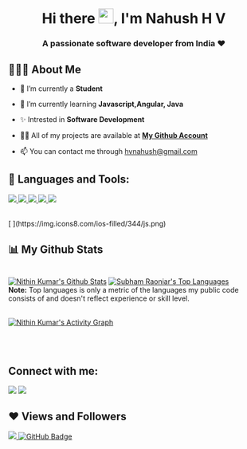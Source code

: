 <h1 align="center">Hi there <img src="https://raw.githubusercontent.com/MartinHeinz/MartinHeinz/master/wave.gif" width="30px">, I'm Nahush H V</h1>
<h3 align="center"><b>A passionate software developer from India ❤</h3></b>

## 👨🏽‍💻 About Me

- 🔭 I’m currently a **Student**

- 🌱 I’m currently learning **Javascript,Angular, Java**

- ✨ Intrested in **Software Development** 

- 👨‍💻 All of my projects are available at **[My Github Account](https://github.com/hvnahush)**

- 📫 You can contact me through hvnahush@gmail.com


## 🚀 Languages and Tools:

<p align="left">
    <a href="https://angular.io" target="_blank"> <img src="https://img.icons8.com/color/344/angularjs.png"/> </a>
    <a href="https://javscript.info" target="_blank"> <img src="https://img.icons8.com/ios-filled/344/js.png"/> </a>
    <a href="https://www.java.com" target="_blank"> <img src="https://img.icons8.com/color/48/000000/java-coffee-cup-logo.png"/> </a>
    <a href="https://developer.mozilla.org/en-US/docs/Web/HTML" target="_blank"> <img src="https://img.icons8.com/color/48/000000/html-5.png"/> </a> 
    <a href="https://www.w3schools.com/css/" target="_blank"> <img src="https://img.icons8.com/color/48/000000/css3.png"/> </a>
</p>
<br/>[
](https://img.icons8.com/ios-filled/344/js.png)


## 📊 My Github Stats

  <br/>
    <a href="https://github.com/hvnahush/github-readme-stats"><img alt="Nithin Kumar's Github Stats" src="https://github-readme-stats.vercel.app/api?username=hvnahush&show_icons=true&count_private=true&theme=react&hide_border=true&bg_color=0D1117" /></a>
    <a href="https://github.com/hvnahush/github-readme-stats"><img alt="Subham Raoniar's Top Languages" src="https://github-readme-stats.vercel.app/api/top-langs/?username=hvnahush&langs_count=8&count_private=true&layout=compact&theme=react&hide_border=true&bg_color=0D1117" /></a>
  <br/>
  <b>Note:</b> Top languages is only a metric of the languages my public code consists of and doesn't reflect experience or skill level.
<br/>
<br/>

<a href="https://github.com/hvnahush/github-readme-activity-graph"><img alt="Nithin Kumar's Activity Graph" src="https://activity-graph.herokuapp.com/graph?username=hvnahush&bg_color=0D1117&color=5BCDEC&line=5BCDEC&point=FFFFFF&hide_border=true" /></a>

<br/>
<br/>

## Connect with me:
<p align="left">

<a href = "https://www.linkedin.com/in/nahush-hv-2128a71ab//"><img src="https://img.icons8.com/fluent/48/000000/linkedin.png"/></a>
<a href = "https://www.instagram.com/nahush___/"><img src="https://img.icons8.com/fluent/48/000000/instagram-new.png"/></a>



</p>

## ❤ Views and Followers
<a href="https://github.com/Meghna-DAS/github-profile-views-counter">
    <img src="https://komarev.com/ghpvc/?username=hvnahush">
</a>
<a href="https://github.com/hvnahush?tab=followers"><img src="https://img.shields.io/github/followers/hvnahush?label=Followers&style=social" alt="GitHub Badge"></a>
